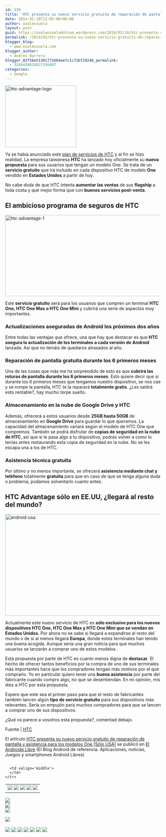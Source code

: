 ```yaml
---
id: 339
title: 'HTC presenta su nuevo servicio gratuito de reparación de pantalla y asistencia para los modelos One [Sólo USA]'
date: 2014-02-18T12:05:00+00:00
author: ovalenzuela
layout: post
guid: https://ovalenzueladotcom.wordpress.com/2014/02/18/htc-presenta-su-nuevo-servicio-gratuito-de-reparacion-de-pantalla-y-asistencia-para-los-modelos-one-solo-usa
permalink: /2014/02/htc-presenta-su-nuevo-servicio-gratuito-de-reparacion-de-pantalla-y-asistencia-para-los-modelos-one-solo-usa.html
blogger_blog:
  - www.ovalenzuela.com
blogger_author:
  - Andrés Barrera
blogger_02f5be51301771664ae7c1c72bf29246_permalink:
  - 3264434818827336497
categories:
  - Google
---
```

[<img class="alignnone size-full wp-image-127597" alt="htc-advantage-logo" src="http://www.elandroidelibre.com/wp-content/uploads/2014/02/htc-advantage-logo.png" width="230" height="200" />](http://www.elandroidelibre.com/wp-content/uploads/2014/02/htc-advantage-logo.png)

Ya se había anunciado este <a href="http://www.elandroidelibre.com/2014/02/htc-anuncia-que-dara-soporte-y-actualizacion-durante-dos-anos-a-todos-sus-flagship-a-partir-de-ahora.html" target="_blank">plan de servicios de HTC</a> y al fin se hizo realidad. La empresa taiwanesa **HTC** ha lanzado hoy oficialmente su **nueva propuesta** para sus usuarios que tengan un modelo One. Se trata de un **servicio gratuito** que irá incluido en cada dispositivo HTC de modelo **One** vendido en **Estados Unidos** a partir de hoy.

No cabe duda de que HTC intenta **aumentar las ventas** de sus **flagship** a toda costa y qué mejor forma que con **buenos servicios post-venta**.

## El ambicioso programa de seguros de HTC

[<img class="aligncenter" alt="htc-advantage-1" src="http://www.elandroidelibre.com/wp-content/uploads/2014/02/htc-advantage-1.jpg" width="630" height="263" />](http://www.elandroidelibre.com/wp-content/uploads/2014/02/htc-advantage-1.jpg)

Este **servicio gratuito** será para los usuarios que compren un terminal **HTC One, HTC One Max o HTC One Mini** y cubrirá una serie de aspectos muy importantes.

### Actualizaciones aseguradas de Android los próximos dos años

Entre todas las ventajas que ofrece, una que hay que destacar es que **HTC asegura la actualización de los terminales a cada versión de Android** lanzada. Así que no temáis de quedaros atrasados al año.

### Reparación de pantalla gratuita durante los 6 primeros meses

Una de las cosas que más me ha sorprendido de esto es que **cubrirá las roturas de pantalla durante los 6 primeros meses**. Esto quiere decir que si durante los 6 primeros meses que tengamos nuestro dispositivo, se nos cae y se rompe la pantalla, HTC te la reparará **totalmente gratis**. ¿Les saldrá esto rentable?, hay mucho torpe suelto.

### Almacenamiento en la nube de Google Drive y HTC

Además, ofrecerá a estos usuarios desde **25GB hasta 50GB** de almacenamiento en **Google Drive** para guardar lo que queramos. La capacidad del almacenamiento variará según el modelo de HTC One que compremos. También se podrá disfrutar de **copias de seguridad en la nube de HTC**, así que si le pasa algo a tu dispositivo, podrás volver a como lo tenías antes restaurando esta copia de seguridad en la nube. No se les escapa una a los de HTC.

### Asistencia técnica gratuita

Por último y no menos importante, se ofrecerá **asistencia mediante chat y teléfono** totalmente **gratuita** para que en caso de que se tenga alguna duda o problema, podamos solventarlo cuanto antes.

## HTC Advantage sólo en EE.UU, ¿llegará al resto del mundo?

[<img class="alignnone size-full wp-image-96944" alt="android-usa" src="http://www.elandroidelibre.com/wp-content/uploads/2013/05/android-usa.jpg" width="638" height="329" />](http://www.elandroidelibre.com/wp-content/uploads/2013/05/android-usa.jpg)

Actualmente este nuevo servicio de HTC es **sólo exclusivo para los nuevos dispositivos HTC One, HTC One Max y HTC One Mini que se vendan en Estados Unidos**. Por ahora no se sabe si llegará a expandirse al resto del mundo o de si al menos llegará **Europa**, donde estos terminales han tenido una buena acogida. Aunque sería una gran noticia para que muchos usuarios se lanzarán a comprar uno de estos modelos.

Esta propuesta por parte de HTC es cuanto menos digna de **destacar**. El hecho de ofrecer tantos beneficios por la compra de uno de sus terminales más importantes hace que los compradores tengan más motivos por el que comprarlo. Yo en particular quiero tener una **buena asistencia** por parte del fabricante cuando compro algo, no que se desentiendan. En mi opinión, mis diez a HTC por esta propuesta.

Espero que este sea el primer paso para que el resto de fabricantes también lancen algún **tipo de servicio gratuito** para sus dispositivos más relevantes. Sería un empujón para muchos compradores para que se lancen a comprar uno de sus dispositivos.

¿Qué os parece a vosotros esta propuesta?, comentad debajo.

Fuente | <a href="http://www.htc.com/us/go/advantage/" target="_blank">HTC</a>

El artículo [HTC presenta su nuevo servicio gratuito de reparación de pantalla y asistencia para los modelos One [Sólo USA]](http://www.elandroidelibre.com/2014/02/htc-presenta-su-nuevo-servicio-gratuito-de-reparacion-de-pantalla-y-asistencia-para-los-modelos-one-solo-usa.html) se publicó en [El Androide Libre](http://www.elandroidelibre.com) (El Blog Android de referencia. Aplicaciones, noticias, Juegos y smartphones Android Libres)


<img width="1" height="1" src="http://rss.feedsportal.com/c/34005/f/617036/s/373e70cf/sc/5/mf.gif" border="0" /> 

<div>
  <table border='0'>
    <tr>
      <td valign='middle'>
        <a href="http://share.feedsportal.com/share/twitter/?u=http%3A%2F%2Fwww.elandroidelibre.com%2F2014%2F02%2Fhtc-presenta-su-nuevo-servicio-gratuito-de-reparacion-de-pantalla-y-asistencia-para-los-modelos-one-solo-usa.html&t=HTC+presenta+su+nuevo+servicio+gratuito+de+reparaci%C3%B3n+de+pantalla+y+asistencia+para+los+modelos+One+%5BS%C3%B3lo+USA%5D" target="_blank"><img src="http://res3.feedsportal.com/social/twitter.png" border="0" /></a> <a href="http://share.feedsportal.com/share/facebook/?u=http%3A%2F%2Fwww.elandroidelibre.com%2F2014%2F02%2Fhtc-presenta-su-nuevo-servicio-gratuito-de-reparacion-de-pantalla-y-asistencia-para-los-modelos-one-solo-usa.html&t=HTC+presenta+su+nuevo+servicio+gratuito+de+reparaci%C3%B3n+de+pantalla+y+asistencia+para+los+modelos+One+%5BS%C3%B3lo+USA%5D" target="_blank"><img src="http://res3.feedsportal.com/social/facebook.png" border="0" /></a> <a href="http://share.feedsportal.com/share/linkedin/?u=http%3A%2F%2Fwww.elandroidelibre.com%2F2014%2F02%2Fhtc-presenta-su-nuevo-servicio-gratuito-de-reparacion-de-pantalla-y-asistencia-para-los-modelos-one-solo-usa.html&t=HTC+presenta+su+nuevo+servicio+gratuito+de+reparaci%C3%B3n+de+pantalla+y+asistencia+para+los+modelos+One+%5BS%C3%B3lo+USA%5D" target="_blank"><img src="http://res3.feedsportal.com/social/linkedin.png" border="0" /></a> <a href="http://share.feedsportal.com/share/gplus/?u=http%3A%2F%2Fwww.elandroidelibre.com%2F2014%2F02%2Fhtc-presenta-su-nuevo-servicio-gratuito-de-reparacion-de-pantalla-y-asistencia-para-los-modelos-one-solo-usa.html&t=HTC+presenta+su+nuevo+servicio+gratuito+de+reparaci%C3%B3n+de+pantalla+y+asistencia+para+los+modelos+One+%5BS%C3%B3lo+USA%5D" target="_blank"><img src="http://res3.feedsportal.com/social/googleplus.png" border="0" /></a> <a href="http://share.feedsportal.com/share/email/?u=http%3A%2F%2Fwww.elandroidelibre.com%2F2014%2F02%2Fhtc-presenta-su-nuevo-servicio-gratuito-de-reparacion-de-pantalla-y-asistencia-para-los-modelos-one-solo-usa.html&t=HTC+presenta+su+nuevo+servicio+gratuito+de+reparaci%C3%B3n+de+pantalla+y+asistencia+para+los+modelos+One+%5BS%C3%B3lo+USA%5D" target="_blank"><img src="http://res3.feedsportal.com/social/email.png" border="0" /></a>
      </td>
      
      <td valign='middle'>
      </td>
    </tr>
  </table>
</div>

[<img src="http://da.feedsportal.com/r/186530787371/u/49/f/617036/c/34005/s/373e70cf/sc/5/rc/1/rc.img" border="0" />](http://da.feedsportal.com/r/186530787371/u/49/f/617036/c/34005/s/373e70cf/sc/5/rc/1/rc.htm)  
[<img src="http://da.feedsportal.com/r/186530787371/u/49/f/617036/c/34005/s/373e70cf/sc/5/rc/2/rc.img" border="0" />](http://da.feedsportal.com/r/186530787371/u/49/f/617036/c/34005/s/373e70cf/sc/5/rc/2/rc.htm)  
[<img src="http://da.feedsportal.com/r/186530787371/u/49/f/617036/c/34005/s/373e70cf/sc/5/rc/3/rc.img" border="0" />](http://da.feedsportal.com/r/186530787371/u/49/f/617036/c/34005/s/373e70cf/sc/5/rc/3/rc.htm)

[<img src="http://da.feedsportal.com/r/186530787371/u/49/f/617036/c/34005/s/373e70cf/a2.img" border="0" />](http://da.feedsportal.com/r/186530787371/u/49/f/617036/c/34005/s/373e70cf/a2.htm)
<img width="1" height="1" src="http://pi.feedsportal.com/r/186530787371/u/49/f/617036/c/34005/s/373e70cf/a2t.img" border="0" /> 

<div>
  <a href="http://feeds.feedburner.com/~ff/elandroidelibre?a=9sCPk1doO50:WX5iYjh0rR4:ecdYMiMMAMM"><img src="http://feeds.feedburner.com/~ff/elandroidelibre?d=ecdYMiMMAMM" border="0" /></a> <a href="http://feeds.feedburner.com/~ff/elandroidelibre?a=9sCPk1doO50:WX5iYjh0rR4:V_sGLiPBpWU"><img src="http://feeds.feedburner.com/~ff/elandroidelibre?i=9sCPk1doO50:WX5iYjh0rR4:V_sGLiPBpWU" border="0" /></a> <a href="http://feeds.feedburner.com/~ff/elandroidelibre?a=9sCPk1doO50:WX5iYjh0rR4:7Q72WNTAKBA"><img src="http://feeds.feedburner.com/~ff/elandroidelibre?d=7Q72WNTAKBA" border="0" /></a> <a href="http://feeds.feedburner.com/~ff/elandroidelibre?a=9sCPk1doO50:WX5iYjh0rR4:dnMXMwOfBR0"><img src="http://feeds.feedburner.com/~ff/elandroidelibre?d=dnMXMwOfBR0" border="0" /></a> <a href="http://feeds.feedburner.com/~ff/elandroidelibre?a=9sCPk1doO50:WX5iYjh0rR4:yIl2AUoC8zA"><img src="http://feeds.feedburner.com/~ff/elandroidelibre?d=yIl2AUoC8zA" border="0" /></a> <a href="http://feeds.feedburner.com/~ff/elandroidelibre?a=9sCPk1doO50:WX5iYjh0rR4:qj6IDK7rITs"><img src="http://feeds.feedburner.com/~ff/elandroidelibre?d=qj6IDK7rITs" border="0" /></a> <a href="http://feeds.feedburner.com/~ff/elandroidelibre?a=9sCPk1doO50:WX5iYjh0rR4:I9og5sOYxJI"><img src="http://feeds.feedburner.com/~ff/elandroidelibre?d=I9og5sOYxJI" border="0" /></a>
</div>

<img src="http://feeds.feedburner.com/~r/elandroidelibre/~4/9sCPk1doO50" height="1" width="1" />